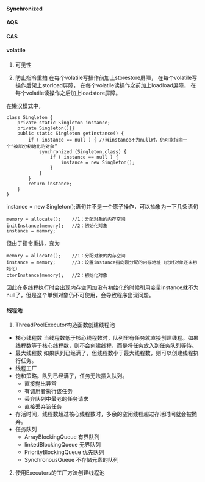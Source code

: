 #### Synchronized


#### AQS


#### CAS

#### volatile
1. 可见性

2. 防止指令重拍
在每个volatile写操作前加上storestore屏障，
在每个volatile写操作后架上storload屏障，
在每个volatile读操作之前加上loadload屏障，
在每个volatile读操作之后加上loadstore屏障。

在懒汉模式中，

```
class Singleton {
	private static Singleton instance;
	private Singleton(){}
	public static Singleton getInstance() {
		if ( instance == null ) { //当instance不为null时，仍可能指向一个“被部分初始化的对象”
			synchronized (Singleton.class) {
				if ( instance == null ) {
					instance = new Singleton();
				}
			}
		}
		return instance;
	}
}
```
instance = new Singleton();语句并不是一个原子操作，可以抽象为一下几条语句
```
memory = allocate();	//1：分配对象的内存空间
initInstance(memory);	//2：初始化对象
instance = memory;	
```
但由于指令重排，变为
```
memory = allocate();	//1：分配对象的内存空间
instance = memory;		//3：设置instance指向刚分配的内存地址（此时对象还未初始化）
ctorInstance(memory);	//2：初始化对象
```
因此在多线程执行时会出现内存空间加没有初始化的时候引用变量instance就不为null了，但是这个单例对象仍不可使用，会导致程序出现问题。

#### 线程池
1. ThreadPoolExecutor构造函数创建线程池
- 核心线程数
	当线程数低于核心线程数时，队列里有任务就直接创建线程。如果线程数等于核心线程数，则不会创建线程，而是将任务放入到任务队列等待。
- 最大线程数
	如果队列已经满了，但线程数小于最大线程数，则可以创建线程执行任务。
- 线程工厂
- 饱和策略。队列已经满了，任务无法插入队列。
	- 直接抛出异常
	- 有调用者执行该任务
	- 丢弃队列中最老的任务请求
	- 直接丢弃该任务
- 存活时间，线程数超过核心线程数时，多余的空闲线程超过存活时间就会被抛弃。
- 任务队列
	- ArrayBlockingQueue 有界队列
	- linkedBlockingQueue 无界队列
	- PriorityBlockingQueue 优先队列
	- SynchronousQueue 不存储元素的队列

2. 使用Executors的工厂方法创建线程池
